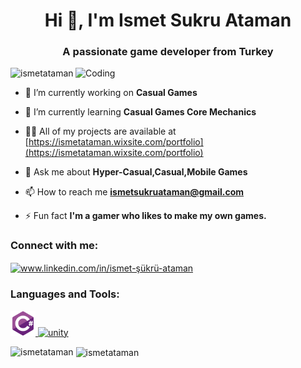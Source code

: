 <h1 align="center">Hi 👋, I'm Ismet Sukru Ataman</h1>
<h3 align="center">A passionate game developer from Turkey</h3>
<img align="right" alt="Coding" width="400" src="https://media.tenor.com/qJ5evVs-_uUAAAAC/coding.gif">

<p align="left"> <img src="https://komarev.com/ghpvc/?username=ismetataman&label=Profile%20views&color=0e75b6&style=flat" alt="ismetataman" /> </p>

- 🔭 I’m currently working on **Casual Games**

- 🌱 I’m currently learning **Casual Games Core Mechanics**

- 👨‍💻 All of my projects are available at [https://ismetataman.wixsite.com/portfolio](https://ismetataman.wixsite.com/portfolio)

- 💬 Ask me about **Hyper-Casual,Casual,Mobile Games**

- 📫 How to reach me **ismetsukruataman@gmail.com**

- ⚡ Fun fact **I'm a gamer who likes to make my own games.**

<h3 align="left">Connect with me:</h3>
<p align="left">
<a href="https://linkedin.com/in/ismet-şükrü-ataman" target="blank"><img align="center" src="https://raw.githubusercontent.com/rahuldkjain/github-profile-readme-generator/master/src/images/icons/Social/linked-in-alt.svg" alt="www.linkedin.com/in/ismet-şükrü-ataman" height="30" width="40" /></a>
</p>

<h3 align="left">Languages and Tools:</h3>
<p align="left"> <a href="https://www.w3schools.com/cs/" target="_blank" rel="noreferrer"> <img src="https://raw.githubusercontent.com/devicons/devicon/master/icons/csharp/csharp-original.svg" alt="csharp" width="40" height="40"/> </a> <a href="https://unity.com/" target="_blank" rel="noreferrer"> <img src="https://www.vectorlogo.zone/logos/unity3d/unity3d-icon.svg" alt="unity" width="40" height="40"/> </a> </p>

<p><img align="left" src="https://github-readme-stats.vercel.app/api/top-langs?username=ismetataman&show_icons=true&locale=en&layout=compact" alt="ismetataman" /></p>

<p>&nbsp;<img align="center" width="425" src="https://github-readme-stats.vercel.app/api?username=ismetataman&show_icons=true&locale=en" alt="ismetataman" /></p>
